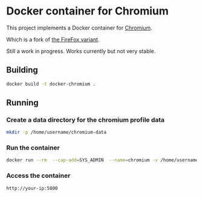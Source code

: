 # Docker container for Chromium

This project implements a Docker container for [Chromium](https://www.chromium.org/Home).

Which is a fork of [the FireFox variant](https://github.com/jlesage/docker-firefox).

Still a work in progress. Works currently but not very stable.

## Building

```bash
docker build -t docker-chromium .
```

## Running

### Create a data directory for the chromium profile data
```bash
mkdir -p /home/username/chromium-data
```

### Run the container
```bash
docker run --rm  --cap-add=SYS_ADMIN  --name=chromium -v /home/username/chromium-data:/config:rw    -p 5800:5800     docker-chromium
```

### Access the container
```
http://your-ip:5800
```